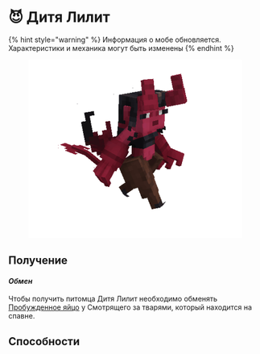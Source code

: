 # 😈 Дитя Лилит

{% hint style="warning" %}
Информация о мобе обновляется. Характеристики и механика могут быть изменены
{% endhint %}

<figure><img src="../../.gitbook/assets/succubus_pet.gif" alt=""><figcaption></figcaption></figure>

## Получение

#### _Обмен_

Чтобы получить питомца Дитя Лилит необходимо обменять [Пробужденное яйцо](../materialy/awakened\_core.md) у Смотрящего за тварями, который находится на спавне.

## Способности
